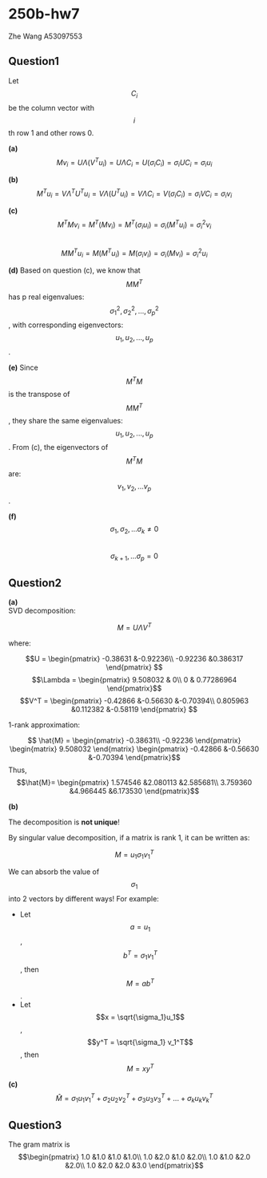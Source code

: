 # 250b-hw7

Zhe Wang
A53097553

## Question1


Let $$C_i$$ be the column vector with $$i$$th row 1 and other rows 0.

**(a)**
$$Mv_i = U \Lambda (V^Tu_i) = U\Lambda C_i= U (\sigma_i C_i) = \sigma_i U C_i = \sigma_i u_i$$

**(b)**
$$M^Tu_i = V\Lambda^T U^Tu_i = V\Lambda (U^Tu_i) = V \Lambda C_i = V (\sigma_i C_i) = \sigma_i VC_i = \sigma_i v_i $$

**(c)**
$$M^T M v_i = M^T (M v_i) = M^T (\sigma_i u_i) = \sigma_i (M^T u_i) = \sigma_i^2 v_i $$  
$$MM^Tu_i = M(M^Tu_i) = M(\sigma_i v_i) = \sigma_i(Mv_i) = \sigma_i^2u_i$$

**(d)**
Based on question (c), we know that $$MM^T$$ has p real eigenvalues: $$\sigma_1^2, \sigma_2^2, ... ,\sigma_p^2$$, with corresponding eigenvectors: $$u_1, u_2, ..., u_p$$.

**(e)**
Since $$M^TM$$ is the transpose of $$MM^T$$, they share the same eigenvalues: $$u_1, u_2, ..., u_p$$. From (c), the eigenvectors of $$M^TM$$ are: $$v_1, v_2, ... v_p$$.

**(f)**
$$\sigma_1, \sigma_2, ... \sigma_k \neq 0$$  
$$\sigma_{k+1}, ... \sigma_p = 0 $$

## Question2

**(a)**  
SVD decomposition:

$$M = U\Lambda V^T $$

where:

$$U = \begin{pmatrix}
-0.38631 &-0.92236\\
-0.92236 &0.386317
\end{pmatrix} $$
$$\Lambda = \begin{pmatrix}
9.508032 & 0\\ 0 & 0.77286964
\end{pmatrix}$$
$$V^T = 
\begin{pmatrix}
-0.42866 &-0.56630 &-0.70394\\
0.805963 &0.112382 &-0.58119
\end{pmatrix} $$

1-rank approximation:

$$ \hat{M} = 
\begin{pmatrix}
-0.38631\\
-0.92236
\end{pmatrix} \begin{matrix} 9.508032 \end{matrix} 
\begin{pmatrix}
-0.42866 &-0.56630 &-0.70394
\end{pmatrix}$$
Thus, $$\hat{M}= 
\begin{pmatrix}
1.574546 &2.080113 &2.585681\\
3.759360 &4.966445 &6.173530
\end{pmatrix}$$

**(b)**  

The decomposition is **not unique**!

By singular value decomposition, if a matrix is rank 1, it can be written as:

$$M = u_1 \sigma_1 v_1^T $$

We can absorb the value of $$\sigma_1$$ into 2 vectors by different ways! For example:

* Let $$a = u_1$$, $$b^T = \sigma_1 v_1^T$$, then $$M=ab^T$$.
* Let $$x = \sqrt{\sigma_1}u_1$$, $$y^T = \sqrt{\sigma_1} v_1^T$$, then $$M=xy^T$$

**(c)**  
$$\hat{M} = \sigma_1u_1v_1^T + \sigma_2u_2v_2^T + \sigma_3u_3v_3^T + ... + \sigma_ku_kv_k^T$$


## Question3

The gram matrix is
$$\begin{pmatrix}
1.0 &1.0 &1.0 &1.0\\
1.0 &2.0 &1.0 &2.0\\
1.0 &1.0 &2.0 &2.0\\
1.0 &2.0 &2.0 &3.0
\end{pmatrix}$$

